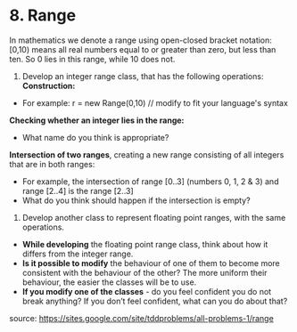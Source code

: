 # 8. Range

In mathematics we denote a range using open-closed bracket notation: [0,10) means all real numbers equal to or greater than zero, but less than ten. So 0 lies in this range, while 10 does not.

1. Develop an integer range class, that has the following operations:
**Construction:**

- For example: r = new Range(0,10) // modify to fit your language's syntax

**Checking whether an integer lies in the range:**

- What name do you think is appropriate?

**Intersection of two ranges**, creating a new range consisting of all integers that are in both ranges:

- For example, the intersection of range [0..3] (numbers 0, 1, 2 & 3) and range [2..4] is the range [2..3]
- What do you think should happen if the intersection is empty?

1. Develop another class to represent floating point ranges, with the same operations.

- **While developing** the floating point range class, think about how it differs from the integer range.
- **Is it possible to modify** the behaviour of one of them to become more consistent with the behaviour of the other? The more uniform their behaviour, the easier the classes will be to use.
- **If you modify one of the classes** - do you feel confident you do not break anything? If you don’t feel confident, what can you do about that?

source: https://sites.google.com/site/tddproblems/all-problems-1/range